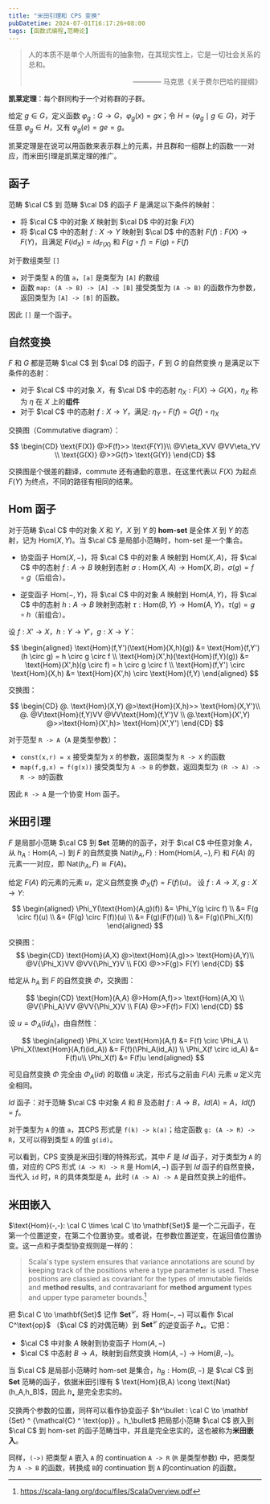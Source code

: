 ```yaml
---
title: "米田引理和 CPS 变换"
pubDatetime: 2024-07-01T16:17:26+08:00
tags: [函数式编程,范畴论]
---
```

>人的本质不是单个人所固有的抽象物，在其现实性上，它是一切社会关系的总和。
><div style='text-align: right;'>———— 马克思《关于费尔巴哈的提纲》</div>

**凯莱定理**：每个群同构于一个对称群的子群。

给定 $g \in G$，定义函数 $\varphi_g: G \to G$，$\varphi_g(x) = gx$；令 $H = \{\varphi_g \mid g \in G\}$，对于任意 $\varphi_g \in H$，又有 $\varphi_g(e) = ge = g$。

凯莱定理是在说可以用函数来表示群上的元素，并且群和一组群上的函数一一对应，而米田引理是凯莱定理的推广。

## 函子

范畴 $\cal C$ 到 范畴 $\cal D$ 的函子 $F$ 是满足以下条件的映射：

* 将 $\cal C$ 中的对象 $X$ 映射到 $\cal D$ 中的对象 $F(X)$
* 将 $\cal C$ 中的态射 $f: X \to Y$ 映射到 $\cal D$ 中的态射 $F(f): F(X) \to F(Y)$，且满足 $F(id_X) = id_{F(X)}$ 和 $F(g \circ f) = F(g) \circ F(f)$

对于数组类型 `[]`
* 对于类型 `A` 的值 `a`，`[a]` 是类型为 `[A]` 的数组
* 函数 `map: (A -> B) -> [A] -> [B]` 接受类型为 `(A -> B)` 的函数作为参数，返回类型为 `[A] -> [B]` 的函数。

因此 `[]` 是一个函子。

## 自然变换

$F$ 和 $G$ 都是范畴 $\cal C$ 到 $\cal D$ 的函子，$F$ 到 $G$ 的自然变换 $\eta$ 是满足以下条件的态射：

* 对于 $\cal C$ 中的对象 $X$，有 $\cal D$ 中的态射 $\eta_X: F(X) \to G(X)$，$\eta_X$ 称为 $\eta$ 在 $X$ 上的**组件**
* 对于 $\cal C$ 中的态射 $f: X \to Y$，满足: $\eta_Y \circ F(f) = G(f) \circ \eta_X$

交换图（Commutative diagram）：

$$
\begin{CD}
\text{F(X)} @>F(f)>> \text{F(Y)}\\
@V\eta_XVV @VV\eta_YV \\
\text{G(X)} @>>G(f)> \text{G(Y)}
\end{CD}
$$

交换图是个很差的翻译，commute 还有通勤的意思，在这里代表以 $F(X)$ 为起点 $F(Y)$ 为终点，不同的路径有相同的结果。

## Hom 函子

对于范畴 $\cal C$ 中的对象 $X$ 和 $Y$，$X$ 到 $Y$ 的 **hom-set** 是全体 $X$ 到 $Y$ 的态射，记为 $\text{Hom}(X,Y)$。当 $\cal C$ 是局部小范畴时，hom-set 是一个集合。

* 协变函子 $\text{Hom}(X,-)$，将 $\cal C$ 中的对象 $A$ 映射到 $\text{Hom}(X,A)$，将 $\cal C$ 中的态射 $f: A \to B$ 映射到态射 $\sigma : \text{Hom}(X,A) \to \text{Hom}(X,B)$，$\sigma(g) = f \circ g$（后组合）。

* 逆变函子 $\text{Hom}(-,Y)$，将 $\cal C$ 中的对象 $A$ 映射到 $\text{Hom}(A,Y)$，将 $\cal C$ 中的态射 $h: A \to B$ 映射到态射 $\tau : \text{Hom}(B,Y) \to \text{Hom}(A,Y)$，$\tau(g) = g \circ h$（前组合）。

设 $f: X' \to X$，$h: Y \to Y'$，$g: X \to Y$：

$$
\begin{aligned}
\text{Hom}(f,Y')(\text{Hom}(X,h)(g)) &= \text{Hom}(f,Y')(h \circ g) = h \circ g \circ f \\
\text{Hom}(X',h)(\text{Hom}(f,Y)(g)) &= \text{Hom}(X',h)(g \circ f) = h \circ g \circ f \\
\text{Hom}(f,Y') \circ \text{Hom}(X,h) &= \text{Hom}(X',h) \circ \text{Hom}(f,Y)
\end{aligned}
$$

交换图：

$$
\begin{CD}
@. \text{Hom}(X,Y) @>\text{Hom}(X,h)>> \text{Hom}(X,Y')\\
@. @V\text{Hom}(f,Y)VV @VV\text{Hom}(f,Y')V \\
@.\text{Hom}(X',Y) @>>\text{Hom}(X',h)> \text{Hom}(X',Y')
\end{CD}
$$

对于范型 `R -> A`（`A` 是类型参数）：

* `const(x,r) = x` 接受类型为 `X` 的参数，返回类型为 `R -> X` 的函数
* `map(f,g,x) = f(g(x))` 接受类型为 `A -> B` 的参数，返回类型为 `(R -> A) -> R -> B`的函数

因此 `R -> A` 是一个协变 $\text{Hom}$ 函子。

## 米田引理

$F$ 是局部小范畴 $\cal C$ 到 $\mathbf{Set}$ 范畴的的函子，对于 $\cal C$ 中任意对象 $A$，从 $h_A: \text{Hom}(A,-)$ 到 $F$ 的自然变换 $\text{Nat}(h_A,F):\text{Hom}(\text{Hom}(A,-),F)$ 和 $F(A)$ 的元素一一对应，即 $\text{Nat}(h_A,F) \cong F(A)$。

给定 $F(A)$ 的元素的元素 $u$，定义自然变换 $\Phi_X(f) = F(f)(u)$。
设 $f: A \to X$, $g: X \to Y$:

$$
\begin{aligned}
\Phi_Y(\text{Hom}(A,g)(f)) &= \Phi_Y(g \circ f) \\
&= F(g \circ f)(u) \\
&= (F(g) \circ F(f))(u) \\
&= F(g)(F(f)(u)) \\
&= F(g)(\Phi_X(f))
\end{aligned}
$$

交换图：
$$
\begin{CD}
\text{Hom}(A,X) @>\text{Hom}(A,g)>> \text{Hom}(A,Y)\\
@V{\Phi_X}VV @VV{\Phi_Y}V \\
F(X) @>>F(g)> F(Y)
\end{CD}
$$

给定从 $h_A$ 到 $F$ 的自然变换 $\Phi$，交换图：

$$
\begin{CD}
\text{Hom}(A,A) @>Hom(A,f)>> \text{Hom}(A,X) \\
@V{\Phi_A}VV @VV{\Phi_X}V \\
F(A) @>>F(f)> F(X)
\end{CD}
$$

设 $u = \Phi_A(id_A)$，由自然性：

$$
\begin{aligned}
\Phi_X \circ \text{Hom}(A,f) &= F(f) \circ \Phi_A \\
\Phi_X(\text{Hom}(A,f)(id_A)) &= F(f)(\Phi_A(id_A)) \\
\Phi_X(f \circ id_A) &= F(f)u\\
\Phi_X(f) &= F(f)u
\end{aligned}
$$

可见自然变换 $\Phi$ 完全由 $\Phi_A(id)$ 的取值 $u$ 决定，形式与之前由 $F(A)$ 元素 $u$ 定义完全相同。

$Id$ 函子：对于范畴 $\cal C$ 中对象 $A$ 和 $B$ 及态射 $f: A \to B$，$Id(A) = A$，$Id(f) = f$。

对于类型为 `A` 的值 `a`，其CPS 形式是 `f(k) -> k(a)`；给定函数 `g: (A -> R) -> R`，又可以得到类型 `A` 的值 `g(id)`。

可以看到，CPS 变换是米田引理的特殊形式，其中 $F$ 是 $Id$ 函子，对于类型为 `A` 的值，对应的 CPS 形式 `(A -> R) -> R` 是 $\text{Hom}(A,-)$ 函子到 $Id$ 函子的自然变换，当代入 `id` 时，`R` 的具体类型是 `A`，此时 `(A -> A) -> A` 是自然变换上的组件。

## 米田嵌入

$\text{Hom}(-,-): \cal C \times \cal C \to \mathbf{Set}$ 是一个二元函子，在第一个位置逆变，在第二个位置协变。或者说，在参数位置逆变，在返回值位置协变。这一点和子类型协变规则是一样的：

> Scala's type system ensures that variance annotations are sound by keeping track of the positions where a type parameter is used. These positions are classied as covariant for the types of immutable fields and **method results**, and contravariant for **method argument** types and upper type parameter bounds.[^1]

把 $\cal C \to \mathbf{Set}$ 记作 $\mathbf{Set} ^ \mathcal C$，将 $\text{Hom}(-,-)$ 可以看作 $\cal C^\text{op}$ （$\cal C$ 的对偶范畴）到 $\mathbf{Set} ^ \mathcal C$ 的逆变函子 $h_\bullet$。它把：

* $\cal C$ 中对象 $A$ 映射到协变函子 $\text{Hom}(A,-)$
* $\cal C$ 中态射 $B \to A$，映射到自然变换 $\text{Hom}(A,-) \to \text{Hom}(B,-)$。

当 $\cal C$ 是局部小范畴时 hom-set 是集合，$h_B: \text{Hom}(B,-)$ 是 $\cal C$ 到 $\mathbf{Set}$ 范畴的函子，依据米田引理有 $ \text{Hom}(B,A) \cong \text{Nat}(h_A,h_B)$，因此 $h_\bullet$ 是完全忠实的。

 交换两个参数的位置，同样可以看作协变函子 $h^\bullet : \cal C \to \mathbf {Set} ^ {\mathcal{C} ^ \text{op}} $。$h_\bullet$ 把局部小范畴 $\cal C$ 嵌入到 $\cal C$ 到 hom-set 的函子范畴当中，并且是完全忠实的，这也被称为**米田嵌入**。

同样，`(->)` 把类型 `A` 嵌入 `A` 的 continuation `A -> R` (`R` 是类型参数) 中，把类型为 `A -> B` 的函数，转换成 `B`的 continuation 到 `A` 的continuation 的函数。

[^1]: https://scala-lang.org/docu/files/ScalaOverview.pdf

